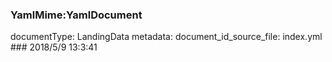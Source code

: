 ### YamlMime:YamlDocument
documentType: LandingData
metadata:
    document_id_source_file: index.yml
    ### 2018/5/9 13:3:41
